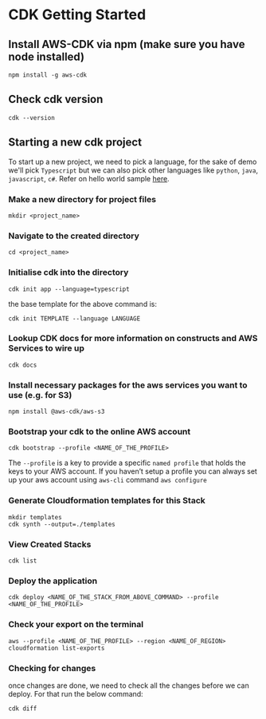 # CDK Getting Started

## Install AWS-CDK via npm (make sure you have node installed)
```
npm install -g aws-cdk
```

## Check cdk version
```
cdk --version
```

## Starting a new cdk project
To start up a new project, we need to pick a language, for the sake of demo we'll pick `Typescript` but we can also pick other languages like `python`, `java`, `javascript`, `c#`. Refer on hello world sample [here](https://docs.aws.amazon.com/cdk/latest/guide/hello_world.html).

### Make a new directory for project files
```
mkdir <project_name> 
```

### Navigate to the created directory
```
cd <project_name> 
```

### Initialise cdk into the directory
```
cdk init app --language=typescript
```

the base template for the above command is:
```
cdk init TEMPLATE --language LANGUAGE
```

### Lookup CDK docs for more information on constructs and AWS Services to wire up
```
cdk docs
```

### Install necessary packages for the aws services you want to use (e.g. for S3)
```
npm install @aws-cdk/aws-s3
```

### Bootstrap your cdk to the online AWS account
```
cdk bootstrap --profile <NAME_OF_THE_PROFILE>
```
The `--profile` is a key to provide a specific `named profile` that holds the keys to your AWS account. If you haven’t setup a profile you can always set up your aws account using `aws-cli` command `aws configure`

### Generate Cloudformation templates for this Stack
```
mkdir templates
cdk synth --output=./templates
```

### View Created Stacks
```
cdk list
```

### Deploy the application
```
cdk deploy <NAME_OF_THE_STACK_FROM_ABOVE_COMMAND> --profile <NAME_OF_THE_PROFILE> 
```
### Check your export on the terminal
```
aws --profile <NAME_OF_THE_PROFILE> --region <NAME_OF_REGION> cloudformation list-exports
```

### Checking for changes
once changes are done, we need to check all the changes before we can deploy. For that run the below command:
```
cdk diff
```

